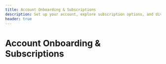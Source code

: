 ```yaml
---
title: Account Onboarding & Subscriptions
description: Set up your account, explore subscription options, and dive into donor details.
header: true
---
```


# Account Onboarding & Subscriptions
